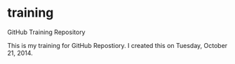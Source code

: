 training
========

GitHub Training Repository

This is my training for GitHub Repostiory.
I created this on Tuesday, October 21, 2014.
